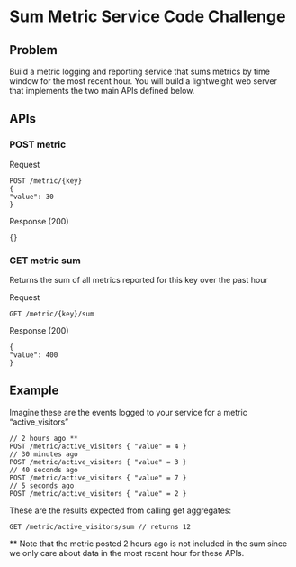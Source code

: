 # Sum Metric Service Code Challenge

## Problem

Build a metric logging and reporting service that sums metrics by time window for the most
recent hour. You will build a lightweight web server that implements the two main APIs defined
below.

## APIs

### POST metric

Request

```
POST /metric/{key}
{
"value": 30
}
```

Response (200)

```
{}
```

### GET metric sum

Returns the sum of all metrics reported for this key over the past hour

Request

```
GET /metric/{key}/sum
```

Response (200)

```
{
"value": 400
}
```

## Example

Imagine these are the events logged to your service for a metric “active_visitors”

```
// 2 hours ago **
POST /metric/active_visitors { "value" = 4 }
// 30 minutes ago
POST /metric/active_visitors { "value" = 3 }
// 40 seconds ago
POST /metric/active_visitors { "value" = 7 }
// 5 seconds ago
POST /metric/active_visitors { "value" = 2 }
```

These are the results expected from calling get aggregates:

```
GET /metric/active_visitors/sum // returns 12
```

\*\* Note that the metric posted 2 hours ago is not included in the sum since we only care about
data in the most recent hour for these APIs.
